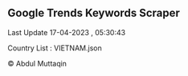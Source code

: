

## Google Trends Keywords Scraper 
 
Last Update 17-04-2023 , 05:30:43

Country List :
VIETNAM.json



© Abdul Muttaqin 
